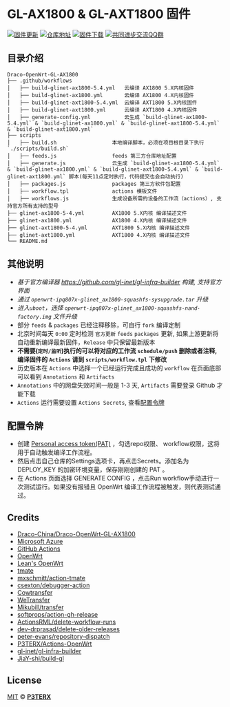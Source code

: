 # GL-AX1800 & GL-AXT1800 固件

[![固件更新](https://img.shields.io/badge/dynamic/json?style=flat-square&label=固件更新&query=0.published_at&url=https%3A%2F%2Fapi.github.com%2Frepos%2Fshejiewu%2FGL-inet_AX1800_AXT1800%2Freleases)](https://github.com/shejiewu/GL-inet_AX1800_AXT1800/actions)
[![仓库地址](https://img.shields.io/badge/仓库地址-点我-brightgreen?style=flat-square)](https://github.com/shejiewu/GL-inet_AX1800_AXT1800)
[![固件下载](https://img.shields.io/badge/固件下载-点我-brightgreen?style=flat-square)](https://github.com/shejiewu/GL-inet_AX1800_AXT1800/releases)
[![共同进步交流QQ群](https://img.shields.io/badge/共同进步交流QQ群-303121713-brightgreen?style=flat-square)](https://jq.qq.com/?_wv=1027&k=JVYytZpL)


## 目录介绍

```tree
Draco-OpenWrt-GL-AX1800
├── .github/workflows
│   ├── build-glinet-ax1800-5.4.yml   云编译 AX1800 5.X内核固件
│   ├── build-glinet-ax1800.yml       云编译 AX1800 4.X内核固件
│   ├── build-glinet-axt1800-5.4.yml  云编译 AXT1800 5.X内核固件
│   ├── build-glinet-axt1800.yml      云编译 AXT1800 4.X内核固件
│   ├── generate-config.yml           云生成 `build-glinet-ax1800-5.4.yml` & `build-glinet-ax1800.yml` & `build-glinet-axt1800-5.4.yml` & `build-glinet-axt1800.yml`
├── scripts
│   ├── build.sh                  本地编译脚本，必须在项目根目录下执行 `./scripts/build.sh`
│   ├── feeds.js                  feeds 第三方仓库地址配置
│   ├── generate.js               云生成 `build-glinet-ax1800-5.4.yml` & `build-glinet-ax1800.yml` & `build-glinet-axt1800-5.4.yml` & `build-glinet-axt1800.yml` 脚本(每天11点定时执行，代码提交也会自动执行)
│   ├── packages.js               packages 第三方软件包配置
│   ├── workflow.tpl              actions 模板文件
│   ├── workflows.js              生成设备所需的设备的工作流（actions）, 支持官方所有支持的型号
├── glinet-ax1800-5-4.yml         AX1800 5.X内核 编译描述文件
├── glinet-ax1800.yml             AX1800 4.X内核 编译描述文件
├── glinet-axt1800-5-4.yml        AXT1800 5.X内核 编译描述文件
├── glinet-axt1800.yml            AXT1800 4.X内核 编译描述文件
└── README.md
```

## 其他说明

- *基于官方编译器 <https://github.com/gl-inet/gl-infra-builder> 构建, 支持官方界面*
- *通过  `openwrt-ipq807x-glinet_ax1800-squashfs-sysupgrade.tar` 升级*
- *进入`uboot`，选择 `openwrt-ipq807x-glinet_ax1800-squashfs-nand-factory.img` 文件升级*
- 部分 `feeds` & `packages` 已经注释移除，可自行 `fork` 编译定制
- 北京时间每天 `0:00` 定时检测 `官方更新` `feeds`  `packages` 更新, 如果上游更新将自动重新编译最新固件，`Release` 中只保留最新版本
- **不需要(`定时/监听`)执行的可以将对应的工作流 `schedule/push` 删除或者注释, 编译固件的 `Actions` 请到 `scripts/workflow.tpl` 下修改**
- 历史版本在 `Actions` 中选择一个已经运行完成且成功的 `workflow` 在页面底部可以看到 `Annotations` 和 `Artifacts`
- `Annotations` 中的网盘失效时间一般是 1-3 天, `Artifacts` 需要登录 Github 才能下载
- `Actions` 运行需要设置 `Actions Secrets`, 查看[配置令牌](#配置令牌)

## 配置令牌

- 创建 [Personal access token(PAT)](https://github.com/settings/tokens/new) ，勾选repo权限、 workflow权限，这将用于自动触发编译工作流程。
- 然后点击自己仓库的Settings选项卡，再点击Secrets。添加名为 DEPLOY_KEY 的加密环境变量，保存刚刚创建的 PAT 。
- 在 Actions 页面选择 GENERATE CONFIG ，点击Run workflow手动进行一次测试运行。如果没有报错且 OpenWrt 编译工作流程被触发，则代表测试通过。


## Credits

- [Draco-China/Draco-OpenWrt-GL-AX1800](https://github.com/draco-china/Draco-OpenWrt-GL-AX1800)
- [Microsoft Azure](https://azure.microsoft.com)
- [GitHub Actions](https://github.com/features/actions)
- [OpenWrt](https://github.com/openwrt/openwrt)
- [Lean's OpenWrt](https://github.com/coolsnowwolf/lede)
- [tmate](https://github.com/tmate-io/tmate)
- [mxschmitt/action-tmate](https://github.com/mxschmitt/action-tmate)
- [csexton/debugger-action](https://github.com/csexton/debugger-action)
- [Cowtransfer](https://cowtransfer.com)
- [WeTransfer](https://wetransfer.com/)
- [Mikubill/transfer](https://github.com/Mikubill/transfer)
- [softprops/action-gh-release](https://github.com/softprops/action-gh-release)
- [ActionsRML/delete-workflow-runs](https://github.com/ActionsRML/delete-workflow-runs)
- [dev-drprasad/delete-older-releases](https://github.com/dev-drprasad/delete-older-releases)
- [peter-evans/repository-dispatch](https://github.com/peter-evans/repository-dispatch)
- [P3TERX/Actions-OpenWrt](https://github.com/P3TERX/Actions-OpenWrt)
- [gl-inet/gl-infra-builder](https://github.com/gl-inet/gl-infra-builder)
- [JiaY-shi/build-gl](https://github.com/JiaY-shi/build-gl.inet)

## License

[MIT](https://github.com/P3TERX/Actions-OpenWrt/blob/main/LICENSE) © [**P3TERX**](https://p3terx.com)
